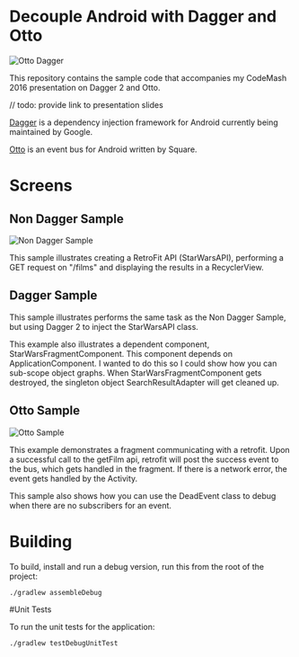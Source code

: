 Decouple Android with Dagger and Otto
=====================================
![Otto Dagger](https://raw.github.com/myotive/decouple-android-example/master/images/Otto_Dagger.png)

This repository contains the sample code that accompanies my CodeMash 2016 presentation on Dagger 2 and Otto.

// todo: provide link to presentation slides

[Dagger](https://google.github.io/dagger/) is a dependency injection framework for Android currently being maintained by Google.

[Otto](https://square.github.io/otto/) is an event bus for Android written by Square.

# Screens
## Non Dagger Sample
![Non Dagger Sample](https://raw.github.com/myotive/decouple-android-example/master/images/non_dagger.gif)

This sample illustrates creating a RetroFit API (StarWarsAPI), performing a GET request on "/films" and displaying the results in a RecyclerView.


## Dagger Sample
This sample illustrates performs the same task as the Non Dagger Sample, but using Dagger 2 to inject the StarWarsAPI class.

This example also illustrates a dependent component, StarWarsFragmentComponent. This component depends on ApplicationComponent. I wanted to do this so I could show how you can sub-scope object graphs. When StarWarsFragmentComponent gets destroyed, the singleton object SearchResultAdapter will get cleaned up.


## Otto Sample
![Otto Sample](https://raw.github.com/myotive/decouple-android-example/master/images/otto_fragment.gif)

This example demonstrates a fragment communicating with a retrofit. Upon a successful call to the getFilm api, retrofit will post the success event to the bus, which gets handled in the fragment. If there is a network error, the event gets handled by the Activity.

This sample also shows how you can use the DeadEvent class to debug when there are no subscribers for an event.

# Building

To build, install and run a debug version, run this from the root of the project:

```./gradlew assembleDebug```

#Unit Tests

To run the unit tests for the application:

```./gradlew testDebugUnitTest```
